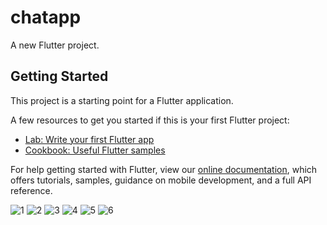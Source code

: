 # chatapp

A new Flutter project.

## Getting Started

This project is a starting point for a Flutter application.

A few resources to get you started if this is your first Flutter project:

- [Lab: Write your first Flutter app](https://flutter.dev/docs/get-started/codelab)
- [Cookbook: Useful Flutter samples](https://flutter.dev/docs/cookbook)

For help getting started with Flutter, view our
[online documentation](https://flutter.dev/docs), which offers tutorials,
samples, guidance on mobile development, and a full API reference.

![1](https://user-images.githubusercontent.com/75691736/201733367-599176e7-53ef-4803-8e2f-dca9f217656b.jpeg)
![2](https://user-images.githubusercontent.com/75691736/201733383-62059368-1db2-4c25-87d6-6ebcd7267cf2.jpeg)
![3](https://user-images.githubusercontent.com/75691736/201733396-0d75c3f0-28bf-4c77-b1cf-e44f75112055.jpeg)
![4](https://user-images.githubusercontent.com/75691736/201733407-ff014fb3-5d89-4982-9e23-c54d19538a32.jpeg)
![5](https://user-images.githubusercontent.com/75691736/201733876-0c4889ad-d27e-4c70-a231-57401857cf8a.jpeg)
![6](https://user-images.githubusercontent.com/75691736/201733448-4e1163db-0bf2-4c82-b12b-d49b5ba437e1.jpeg)
